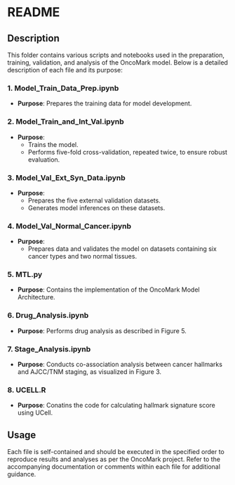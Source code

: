 # README

## Description
This folder contains various scripts and notebooks used in the preparation, training, validation, and analysis of the OncoMark model. Below is a detailed description of each file and its purpose:

### 1. **Model_Train_Data_Prep.ipynb**
   - **Purpose**: Prepares the training data for model development.

### 2. **Model_Train_and_Int_Val.ipynb**
   - **Purpose**: 
     - Trains the model.
     - Performs five-fold cross-validation, repeated twice, to ensure robust evaluation.

### 3. **Model_Val_Ext_Syn_Data.ipynb**
   - **Purpose**: 
     - Prepares the five external validation datasets.
     - Generates model inferences on these datasets.

### 4. **Model_Val_Normal_Cancer.ipynb**
   - **Purpose**: 
     - Prepares data and validates the model on datasets containing six cancer types and two normal tissues.

### 5. **MTL.py**
   - **Purpose**: Contains the implementation of the OncoMark Model Architecture.

### 6. **Drug_Analysis.ipynb**
   - **Purpose**: Performs drug analysis as described in Figure 5.

### 7. **Stage_Analysis.ipynb**
   - **Purpose**: Conducts co-association analysis between cancer hallmarks and AJCC/TNM staging, as visualized in Figure 3.

### 8. **UCELL.R**
   - **Purpose**: Conatins the code for calculating hallmark signature score using UCell.
     
## Usage
Each file is self-contained and should be executed in the specified order to reproduce results and analyses as per the OncoMark project. Refer to the accompanying documentation or comments within each file for additional guidance.
